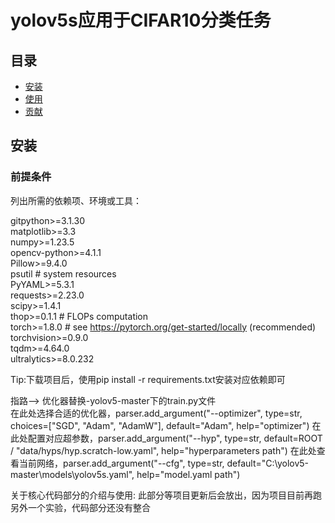 # yolov5s应用于CIFAR10分类任务

## 目录
- [安装](#安装)
- [使用](#使用)
- [贡献](#贡献)

## 安装

### 前提条件

列出所需的依赖项、环境或工具：

gitpython>=3.1.30</br>
matplotlib>=3.3</br>
numpy>=1.23.5</br>
opencv-python>=4.1.1</br>
Pillow>=9.4.0</br>
psutil  # system resources</br>
PyYAML>=5.3.1</br>
requests>=2.23.0</br>
scipy>=1.4.1</br>
thop>=0.1.1  # FLOPs computation</br>
torch>=1.8.0  # see https://pytorch.org/get-started/locally (recommended)</br>
torchvision>=0.9.0</br>
tqdm>=4.64.0</br>
ultralytics>=8.0.232</br>

Tip:下载项目后，使用pip install -r requirements.txt安装对应依赖即可

指路-->
优化器替换-yolov5-master下的train.py文件</br>
在此处选择合适的优化器，parser.add_argument("--optimizer", type=str, choices=["SGD", "Adam", "AdamW"], default="Adam", help="optimizer")
在此处配置对应超参数，parser.add_argument("--hyp", type=str, default=ROOT / "data/hyps/hyp.scratch-low.yaml", help="hyperparameters path")
在此处查看当前网络，parser.add_argument("--cfg", type=str, default="C:\\yolov5-master\\models\\yolov5s.yaml", help="model.yaml path")

关于核心代码部分的介绍与使用:
此部分等项目更新后会放出，因为项目目前再跑另外一个实验，代码部分还没有整合
